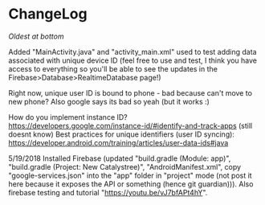 # ChangeLog
*Oldest at bottom*



Added "MainActivity.java" and "activity_main.xml" used to test adding data associated with unique device ID (feel free to use and test, I think you have access to everything so you'll be able to see the updates in the Firebase>Database>RealtimeDatabase page!)

Right now, unique user ID is bound to phone - bad because can't move to new phone? Also google says its bad so yeah (but it works :\)

How do you implement instance ID? https://developers.google.com/instance-id/#identify-and-track-apps (still doesnt know)
Best practices for unique identifiers (user ID syncing): https://developer.android.com/training/articles/user-data-ids#java

5/19/2018 Installed Firebase (updated "build.gradle (Module: app)", "build.gradle (Project: New Catalystree)", "AndroidManifest.xml", copy "google-services.json" into the "app" folder in "project" mode (not post it here because it exposes the API or something (hence git guardian))). Also firebase testing and tutorial "https://youtu.be/vJ7bfAPt4hY".
